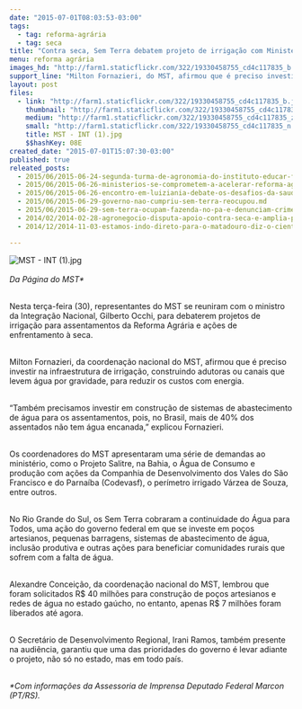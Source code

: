 ```yaml
---
date: "2015-07-01T08:03:53-03:00"
tags:
  - tag: reforma-agrária
  - tag: seca
title: "Contra seca, Sem Terra debatem projeto de irrigação com Ministério da Integração Nacional"
menu: reforma agrária
images_hd: "http://farm1.staticflickr.com/322/19330458755_cd4c117835_b.jpg"
support_line: "Milton Fornazieri, do MST, afirmou que é preciso investir na infraestrutura de irrigação, construindo adutoras ou canais que levem água por gravidade, para reduzir os custos com energia."
layout: post
files:
  - link: "http://farm1.staticflickr.com/322/19330458755_cd4c117835_b.jpg"
    thumbnail: "http://farm1.staticflickr.com/322/19330458755_cd4c117835_t.jpg"
    medium: "http://farm1.staticflickr.com/322/19330458755_cd4c117835_z.jpg"
    small: "http://farm1.staticflickr.com/322/19330458755_cd4c117835_n.jpg"
    title: MST - INT (1).jpg
    $$hashKey: 08E
created_date: "2015-07-01T15:07:30-03:00"
published: true
releated_posts:
  - 2015/06/2015-06-24-segunda-turma-de-agronomia-do-instituto-educar-foca-na-formacao-agroecologica.md
  - 2015/06/2015-06-26-ministerios-se-comprometem-a-acelerar-reforma-agraria-e-agricultura-familiar-em-sp.md
  - 2015/06/2015-06-26-encontro-em-luiziania-debate-os-desafios-da-saude-do-campo.md
  - 2015/06/2015-06-29-governo-nao-cumpriu-sem-terra-reocupou.md
  - 2015/06/2015-06-29-sem-terra-ocupam-fazenda-no-pa-e-denunciam-crime-ambiental.md
  - 2014/02/2014-02-28-agronegocio-disputa-apoio-contra-seca-e-amplia-problemas-dos-camponeses.md
  - 2014/12/2014-11-03-estamos-indo-direto-para-o-matadouro-diz-o-cientista-antonio-nobre.md

---
```

<p><img alt="MST - INT (1).jpg" src="http://farm1.staticflickr.com/322/19330458755_cd4c117835_b.jpg" /><br />
<br />
<em>Da P&aacute;gina do MST*</em></p>

<p><br />
Nesta ter&ccedil;a-feira (30), representantes do MST se reuniram com o ministro da Integra&ccedil;&atilde;o Nacional, Gilberto Occhi, para debaterem projetos de irriga&ccedil;&atilde;o para assentamentos da Reforma Agr&aacute;ria e a&ccedil;&otilde;es de enfrentamento &agrave; seca.</p>

<p><br />
Milton Fornazieri, da coordena&ccedil;&atilde;o nacional do MST, afirmou que &eacute; preciso investir na infraestrutura de irriga&ccedil;&atilde;o, construindo adutoras ou canais que levem &aacute;gua por gravidade, para reduzir os custos com energia.</p>

<p><br />
&ldquo;Tamb&eacute;m precisamos investir em constru&ccedil;&atilde;o de sistemas de abastecimento de &aacute;gua para os assentamentos, pois, no Brasil, mais de 40% dos assentados n&atilde;o tem &aacute;gua encanada,&rdquo; explicou Fornazieri.</p>

<p><br />
Os coordenadores do MST apresentaram uma s&eacute;rie de demandas ao minist&eacute;rio, como o Projeto Salitre, na Bahia, o &Aacute;gua de Consumo e produ&ccedil;&atilde;o com a&ccedil;&otilde;es da Companhia de Desenvolvimento dos Vales do S&atilde;o Francisco e do Parna&iacute;ba (Codevasf), o per&iacute;metro irrigado V&aacute;rzea de Souza, entre outros.</p>

<p><br />
No Rio Grande do Sul, os Sem Terra cobraram a continuidade do &Aacute;gua para Todos, uma a&ccedil;&atilde;o do governo federal em que se investe em po&ccedil;os artesianos, pequenas barragens, sistemas de abastecimento de &aacute;gua, inclus&atilde;o produtiva e outras a&ccedil;&otilde;es para beneficiar comunidades rurais que sofrem com a falta de &aacute;gua.</p>

<p><br />
Alexandre Concei&ccedil;&atilde;o, da coordena&ccedil;&atilde;o nacional do MST, lembrou que foram solicitados R$ 40 milh&otilde;es para constru&ccedil;&atilde;o de po&ccedil;os artesianos e redes de &aacute;gua no estado ga&uacute;cho, no entanto, apenas R$ 7 milh&otilde;es foram liberados at&eacute; agora.</p>

<p><br />
O Secret&aacute;rio de Desenvolvimento Regional, Irani Ramos, tamb&eacute;m presente na audi&ecirc;ncia, garantiu que uma das prioridades do governo &eacute; levar adiante o projeto, n&atilde;o s&oacute; no estado, mas em todo pa&iacute;s.</p>

<p><br />
<em>*Com informa&ccedil;&otilde;es da Assessoria de Imprensa Deputado Federal Marcon (PT/RS).</em></p>
